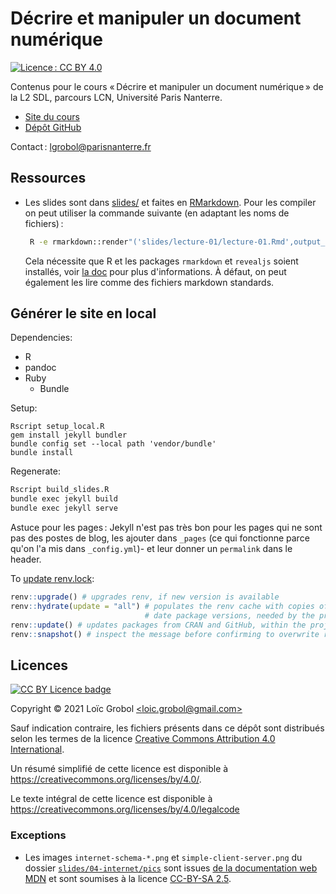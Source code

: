 [comment]: <> "LTeX: language=fr"
<!-- markdownlint-disable MD003 MD025 MD033 -->

Décrire et manipuler un document numérique 
===========================================

[![Licence : CC BY 4.0](https://licensebuttons.net/l/by/4.0/80x15.png)](https://creativecommons.org/licenses/by/4.0/)

Contenus pour le cours « Décrire et manipuler un document numérique » de la L2 SDL, parcours LCN,
Université Paris Nanterre.


- [Site du cours](https://loicgrobol.github.io/document-numerique/)
- [Dépôt GitHub](https://github.com/LoicGrobol/document-numerique)

Contact : [<lgrobol@parisnanterre.fr>](mailto:loic.grobol@parisnanterre.fr)

## Ressources

- Les slides sont dans [slides/](slides) et faites en
  [RMarkdown](https://bookdown.org/yihui/rmarkdown). Pour les compiler on peut utiliser la commande
  suivante (en adaptant les noms de fichiers) :

  ```sh
   R -e rmarkdown::render"('slides/lecture-01/lecture-01.Rmd',output_file='lecture-01.html')"
   ```

  Cela nécessite que R et les packages `rmarkdown` et `revealjs` soient installés, voir [la
  doc](https://bookdown.org/yihui/rmarkdown/compile.html) pour plus d'informations. À défaut, on
  peut également les lire comme des fichiers markdown standards.

## Générer le site en local

Dependencies:

- R
- pandoc
- Ruby
  - Bundle

Setup:

```console
Rscript setup_local.R
gem install jekyll bundler
bundle config set --local path 'vendor/bundle'
bundle install
```

Regenerate:

```bash
Rscript build_slides.R
bundle exec jekyll build
bundle exec jekyll serve
```

Astuce pour les pages : Jekyll n'est pas très bon pour les pages qui ne sont pas des postes de blog,
les ajouter dans `_pages` (ce qui fonctionne parce qu'on l'a mis dans `_config.yml`)- et leur donner
un `permalink` dans le header.

To [update renv.lock](https://inbo.github.io/tutorials/tutorials/r_renv_update/):

```R
renv::upgrade() # upgrades renv, if new version is available
renv::hydrate(update = "all") # populates the renv cache with copies of up to 
                              # date package versions, needed by the project
renv::update() # updates packages from CRAN and GitHub, within the project
renv::snapshot() # inspect the message before confirming to overwrite renv.lock
```

## Licences

[![CC BY Licence badge](https://i.creativecommons.org/l/by/4.0/88x31.png)](http://creativecommons.org/licenses/by/4.0/)


Copyright © 2021 Loïc Grobol [\<loic.grobol@gmail.com\>](mailto:loic.grobol@gmail.com)

Sauf indication contraire, les fichiers présents dans ce dépôt sont distribués selon les termes de
la licence [Creative Commons Attribution 4.0
International](https://creativecommons.org/licenses/by/4.0/).

Un résumé simplifié de cette licence est disponible à <https://creativecommons.org/licenses/by/4.0/>.

Le texte intégral de cette licence est disponible à
<https://creativecommons.org/licenses/by/4.0/legalcode>

### Exceptions

- Les images `internet-schema-*.png` et `simple-client-server.png` du dossier
  [`slides/04-internet/pics`](slides/04-internet/pics) sont issues [de la documentation web
  MDN](https://github.com/mdn/content) et sont soumises à la licence [CC-BY-SA
  2.5](https://creativecommons.org/licenses/by-sa/2.5/).
